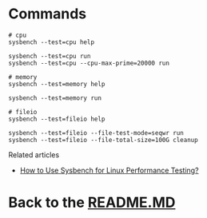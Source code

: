 # Commands

```shell
# cpu
sysbench --test=cpu help

sysbench --test=cpu run
sysbench --test=cpu --cpu-max-prime=20000 run

# memory
sysbench --test=memory help

sysbench --test=memory run

# fileio
sysbench --test=fileio help

sysbench --test=fileio --file-test-mode=seqwr run
sysbench --test=fileio --file-total-size=100G cleanup
```

Related articles
* [How to Use Sysbench for Linux Performance Testing?][testing]

# Back to the [README.MD][readme]

[readme]:<../README.MD>

[testing]:<https://linuxhint.com/use-sysbench-for-linux-performance-testing/>
